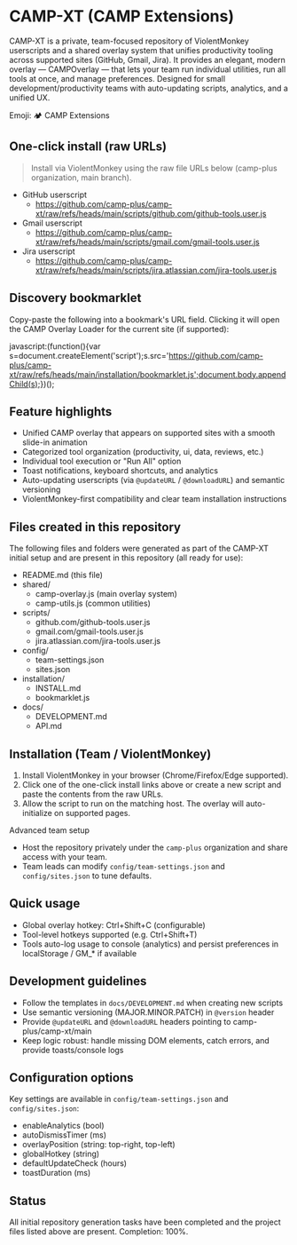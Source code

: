 # CAMP-XT (CAMP Extensions)

CAMP-XT is a private, team-focused repository of ViolentMonkey userscripts and a shared overlay system that unifies productivity tooling across supported sites (GitHub, Gmail, Jira). It provides an elegant, modern overlay — CAMPOverlay — that lets your team run individual utilities, run all tools at once, and manage preferences. Designed for small development/productivity teams with auto-updating scripts, analytics, and a unified UX.

Emoji: 🏕️ CAMP Extensions

## One-click install (raw URLs)
> Install via ViolentMonkey using the raw file URLs below (camp-plus organization, main branch).

- GitHub userscript
  - https://github.com/camp-plus/camp-xt/raw/refs/heads/main/scripts/github.com/github-tools.user.js
- Gmail userscript
  - https://github.com/camp-plus/camp-xt/raw/refs/heads/main/scripts/gmail.com/gmail-tools.user.js
- Jira userscript
  - https://github.com/camp-plus/camp-xt/raw/refs/heads/main/scripts/jira.atlassian.com/jira-tools.user.js

## Discovery bookmarklet
Copy-paste the following into a bookmark's URL field. Clicking it will open the CAMP Overlay Loader for the current site (if supported):

javascript:(function(){var s=document.createElement('script');s.src='https://github.com/camp-plus/camp-xt/raw/refs/heads/main/installation/bookmarklet.js';document.body.appendChild(s);})();

## Feature highlights
- Unified CAMP overlay that appears on supported sites with a smooth slide-in animation
- Categorized tool organization (productivity, ui, data, reviews, etc.)
- Individual tool execution or "Run All" option
- Toast notifications, keyboard shortcuts, and analytics
- Auto-updating userscripts (via `@updateURL` / `@downloadURL`) and semantic versioning
- ViolentMonkey-first compatibility and clear team installation instructions

## Files created in this repository
The following files and folders were generated as part of the CAMP-XT initial setup and are present in this repository (all ready for use):

- README.md (this file)
- shared/
  - camp-overlay.js (main overlay system)
  - camp-utils.js (common utilities)
- scripts/
  - github.com/github-tools.user.js
  - gmail.com/gmail-tools.user.js
  - jira.atlassian.com/jira-tools.user.js
- config/
  - team-settings.json
  - sites.json
- installation/
  - INSTALL.md
  - bookmarklet.js
- docs/
  - DEVELOPMENT.md
  - API.md

## Installation (Team / ViolentMonkey)
1. Install ViolentMonkey in your browser (Chrome/Firefox/Edge supported).
2. Click one of the one-click install links above or create a new script and paste the contents from the raw URLs.
3. Allow the script to run on the matching host. The overlay will auto-initialize on supported pages.

Advanced team setup
- Host the repository privately under the `camp-plus` organization and share access with your team.
- Team leads can modify `config/team-settings.json` and `config/sites.json` to tune defaults.

## Quick usage
- Global overlay hotkey: Ctrl+Shift+C (configurable)
- Tool-level hotkeys supported (e.g. Ctrl+Shift+T)
- Tools auto-log usage to console (analytics) and persist preferences in localStorage / GM_* if available

## Development guidelines
- Follow the templates in `docs/DEVELOPMENT.md` when creating new scripts
- Use semantic versioning (MAJOR.MINOR.PATCH) in `@version` header
- Provide `@updateURL` and `@downloadURL` headers pointing to camp-plus/camp-xt/main
- Keep logic robust: handle missing DOM elements, catch errors, and provide toasts/console logs

## Configuration options
Key settings are available in `config/team-settings.json` and `config/sites.json`:
- enableAnalytics (bool)
- autoDismissTimer (ms)
- overlayPosition (string: top-right, top-left)
- globalHotkey (string)
- defaultUpdateCheck (hours)
- toastDuration (ms)

## Status
All initial repository generation tasks have been completed and the project files listed above are present. Completion: 100%.

<!-- No license and no contact information in accordance with project policy -->
